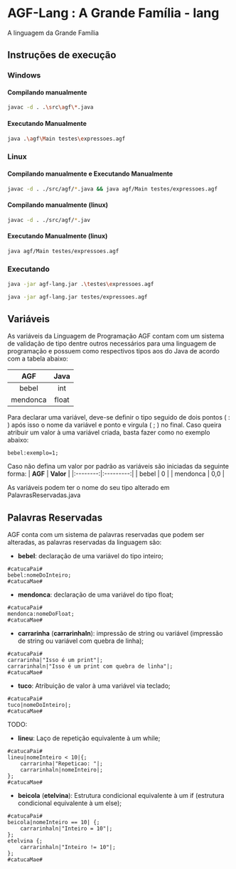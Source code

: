 # AGF-Lang : A Grande Família - lang #

A linguagem da Grande Família

## Instruções de execução ##

### Windows ###

#### Compilando manualmente ####

```bash
javac -d . .\src\agf\*.java
```

#### Executando Manualmente ####

```bash
java .\agf\Main testes\expressoes.agf
```

### Linux ###

#### Compilando manualmente e Executando Manualmente ####

```bash
javac -d . ./src/agf/*.java && java agf/Main testes/expressoes.agf
```

#### Compilando manualmente (linux) ####

```bash
javac -d . ./src/agf/*.jav
```

#### Executando Manualmente (linux) ####

```bash
java agf/Main testes/expressoes.agf
```

### Executando ###

```bash
java -jar agf-lang.jar .\testes\expressoes.agf
```

```bash
java -jar agf-lang.jar testes/expressoes.agf
```

## Variáveis ##

As variáveis da Linguagem de Programação AGF contam com um sistema de validação de tipo dentre outros necessários para uma linguagem de programação e possuem como respectivos tipos aos do Java de acordo com a  tabela abaixo:

|  **AGF** | **Java** |
|:--------:|:--------:|
|   bebel  |    int   |
| mendonca |   float  |

Para declarar uma variável, deve-se definir o tipo seguido de dois pontos ( : ) após isso o nome da variável e ponto e virgula ( ; ) no final.
Caso queira atribuir um valor à uma variável criada, basta fazer como no exemplo abaixo:

```code
bebel:exemplo=1;
```

Caso não defina um valor por padrão as variáveis são iniciadas da seguinte forma:
|  **AGF** | **Valor** |
|:--------:|:---------:|
|   bebel  |     0     |
| mendonca |    0,0    |

As variáveis podem ter o nome do seu tipo alterado em PalavrasReservadas.java

## Palavras Reservadas ##

AGF conta com um sistema de palavras reservadas que podem ser alteradas, as palavras reservadas da linguagem são:

- **bebel**: declaração de uma variável do tipo inteiro;

```AGF
#catucaPai#
bebel:nomeDoInteiro;
#catucaMae#
```

- **mendonca**: declaração de uma variável do tipo float;

```AGF
#catucaPai#
mendonca:nomeDoFloat;
#catucaMae#
```

- **carrarinha** (**carrarinhaln**): impressão de string ou variável (impressão de string ou variável com quebra de linha);

```AGF
#catucaPai#
carrarinha|"Isso é um print"|;
carrarinhaln|"Isso é um print com quebra de linha"|;
#catucaMae#
```

- **tuco**: Atribuição de valor à uma variável via teclado;

```AGF
#catucaPai#
tuco|nomeDoInteiro|;
#catucaMae#
```

TODO:

- **lineu**: Laço de repetição equivalente à um while;

```AGF
#catucaPai#
lineu|nomeInteiro < 10|{;
    carrarinha|"Repeticao: "|;
    carrarinhaln|nomeInteiro|;
};
#catucaMae#
```

- **beicola** (**etelvina**): Estrutura condicional equivalente à um if (estrutura condicional equivalente à um else);

```AGF
#catucaPai#
beicola|nomeInteiro == 10| {;
    carrarinhaln|"Inteiro = 10"|;
};
etelvina {;
    carrarinhaln|"Inteiro != 10"|;
};
#catucaMae#
```
